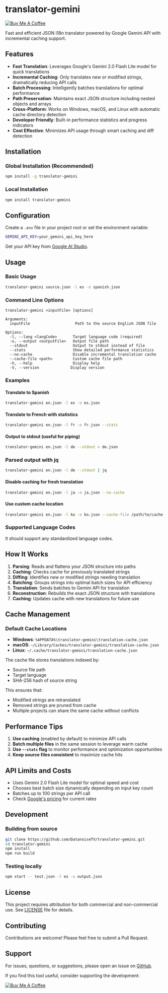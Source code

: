 # translator-gemini

[![Buy Me A Coffee](https://img.shields.io/badge/Buy%20Me%20A%20Coffee-support-yellow?style=flat-square&logo=buy-me-a-coffee)](https://coff.ee/datanoisetv)

Fast and efficient JSON i18n translator powered by Google Gemini API with incremental caching support.

## Features

- **Fast Translation**: Leverages Google's Gemini 2.0 Flash Lite model for quick translations
- **Incremental Caching**: Only translates new or modified strings, dramatically reducing API calls
- **Batch Processing**: Intelligently batches translations for optimal performance
- **Path Preservation**: Maintains exact JSON structure including nested objects and arrays
- **Cross-Platform**: Works on Windows, macOS, and Linux with automatic cache directory detection
- **Developer Friendly**: Built-in performance statistics and progress indicators
- **Cost Effective**: Minimizes API usage through smart caching and diff detection

## Installation

### Global Installation (Recommended)

```bash
npm install -g translator-gemini
```

### Local Installation

```bash
npm install translator-gemini
```

## Configuration

Create a `.env` file in your project root or set the environment variable:

```bash
GEMINI_API_KEY=your_gemini_api_key_here
```

Get your API key from [Google AI Studio](https://aistudio.google.com/app/apikey).

## Usage

### Basic Usage

```bash
translator-gemini source.json -l es -o spanish.json
```

### Command Line Options

```
translator-gemini <inputFile> [options]

Arguments:
  inputFile                    Path to the source English JSON file

Options:
  -l, --lang <langCode>       Target language code (required)
  -o, --output <outputFile>   Output file path
  --stdout                    Output to stdout instead of file
  --stats                     Show detailed performance statistics
  --no-cache                  Disable incremental translation cache
  --cache-file <path>         Custom cache file path
  -h, --help                  Display help
  -V, --version              Display version
```

### Examples

#### Translate to Spanish
```bash
translator-gemini en.json -l es -o es.json
```

#### Translate to French with statistics
```bash
translator-gemini en.json -l fr -o fr.json --stats
```

#### Output to stdout (useful for piping)
```bash
translator-gemini en.json -l de --stdout > de.json
```

### Parsed output with jq
```bash
translator-gemini en.json -l de --stdout | jq
```

#### Disable caching for fresh translation
```bash
translator-gemini en.json -l ja -o ja.json --no-cache
```

#### Use custom cache location
```bash
translator-gemini en.json -l ko -o ko.json --cache-file /path/to/cache.json
```

### Supported Language Codes

It should support any standardized language codes.

## How It Works

1. **Parsing**: Reads and flattens your JSON structure into paths
2. **Caching**: Checks cache for previously translated strings
3. **Diffing**: Identifies new or modified strings needing translation
4. **Batching**: Groups strings into optimal batch sizes for API efficiency
5. **Translation**: Sends batches to Gemini API for translation
6. **Reconstruction**: Rebuilds the exact JSON structure with translations
7. **Caching**: Updates cache with new translations for future use

## Cache Management

### Default Cache Locations

- **Windows**: `%APPDATA%\translator-gemini\translation-cache.json`
- **macOS**: `~/Library/Caches/translator-gemini/translation-cache.json`
- **Linux**: `~/.cache/translator-gemini/translation-cache.json`

The cache file stores translations indexed by:
- Source file path
- Target language
- SHA-256 hash of source string

This ensures that:
- Modified strings are retranslated
- Removed strings are pruned from cache
- Multiple projects can share the same cache without conflicts

## Performance Tips

1. **Use caching** (enabled by default) to minimize API calls
2. **Batch multiple files** in the same session to leverage warm cache
3. **Use `--stats` flag** to monitor performance and optimization opportunities
4. **Keep source files consistent** to maximize cache hits

## API Limits and Costs

- Uses Gemini 2.0 Flash Lite model for optimal speed and cost
- Chooses best batch size dynamically depending on input key count
- Batches up to 100 strings per API call
- Check [Google's pricing](https://ai.google.dev/pricing) for current rates

## Development

### Building from source

```bash
git clone https://github.com/DatanoiseTV/translator-gemini.git
cd translator-gemini
npm install
npm run build
```

### Testing locally

```bash
npm start -- test.json -l es -o output.json
```

## License

This project requires attribution for both commercial and non-commercial use. See [LICENSE](LICENSE) file for details.

## Contributing

Contributions are welcome! Please feel free to submit a Pull Request.

## Support

For issues, questions, or suggestions, please open an issue on [GitHub](https://github.com/DatanoiseTV/translator-gemini/issues).

If you find this tool useful, consider supporting the development:

[![Buy Me A Coffee](https://img.shields.io/badge/Buy%20Me%20A%20Coffee-support-yellow?style=flat-square&logo=buy-me-a-coffee)](https://coff.ee/datanoisetv)